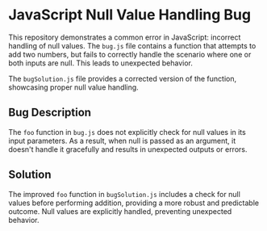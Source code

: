 # JavaScript Null Value Handling Bug

This repository demonstrates a common error in JavaScript:  incorrect handling of null values. The `bug.js` file contains a function that attempts to add two numbers, but fails to correctly handle the scenario where one or both inputs are null. This leads to unexpected behavior.

The `bugSolution.js` file provides a corrected version of the function, showcasing proper null value handling.

## Bug Description
The `foo` function in `bug.js` does not explicitly check for null values in its input parameters. As a result, when null is passed as an argument, it doesn't handle it gracefully and results in unexpected outputs or errors.  

## Solution
The improved `foo` function in `bugSolution.js` includes a check for null values before performing addition, providing a more robust and predictable outcome.  Null values are explicitly handled, preventing unexpected behavior.